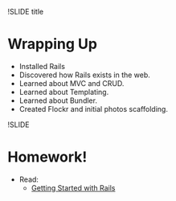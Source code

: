 !SLIDE title
# Wrapping Up

* Installed Rails
* Discovered how Rails exists in the web.
* Learned about MVC and CRUD.
* Learned about Templating.
* Learned about Bundler.
* Created Flockr and initial photos scaffolding.


!SLIDE
# Homework!

* Read:
    * [Getting Started with Rails](http://guides.rubyonrails.org/getting_started.html)


